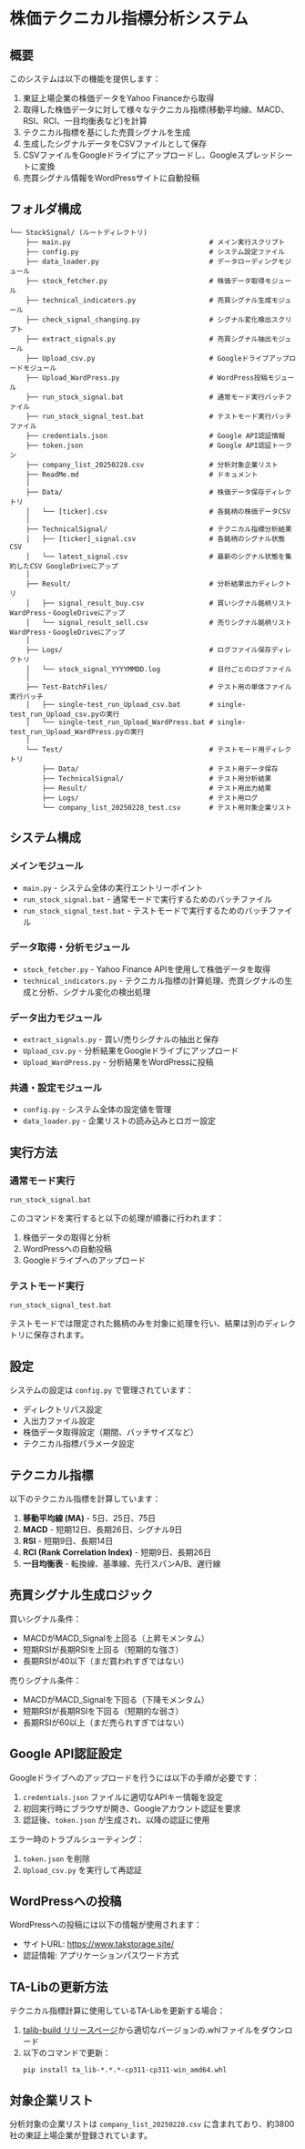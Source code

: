 # 株価テクニカル指標分析システム

## 概要

このシステムは以下の機能を提供します：

1. 東証上場企業の株価データをYahoo Financeから取得
2. 取得した株価データに対して様々なテクニカル指標(移動平均線、MACD、RSI、RCI、一目均衡表など)を計算
3. テクニカル指標を基にした売買シグナルを生成
4. 生成したシグナルデータをCSVファイルとして保存
5. CSVファイルをGoogleドライブにアップロードし、Googleスプレッドシートに変換
6. 売買シグナル情報をWordPressサイトに自動投稿

## フォルダ構成

```
└── StockSignal/ (ルートディレクトリ)
    ├── main.py                                  # メイン実行スクリプト
    ├── config.py                                # システム設定ファイル
    ├── data_loader.py                           # データローディングモジュール
    ├── stock_fetcher.py                         # 株価データ取得モジュール
    ├── technical_indicators.py                  # 売買シグナル生成モジュール
    ├── check_signal_changing.py                 # シグナル変化検出スクリプト
    ├── extract_signals.py                       # 売買シグナル抽出モジュール
    ├── Upload_csv.py                            # Googleドライブアップロードモジュール
    ├── Upload_WardPress.py                      # WordPress投稿モジュール
    ├── run_stock_signal.bat                     # 通常モード実行バッチファイル
    ├── run_stock_signal_test.bat                # テストモード実行バッチファイル
    ├── credentials.json                         # Google API認証情報
    ├── token.json                               # Google API認証トークン
    ├── company_list_20250228.csv                # 分析対象企業リスト
    ├── ReadMe.md                                # ドキュメント
    │
    ├── Data/                                    # 株価データ保存ディレクトリ
    │   └── [ticker].csv                         # 各銘柄の株価データCSV
    │
    ├── TechnicalSignal/                         # テクニカル指標分析結果
    │   ├── [ticker]_signal.csv                  # 各銘柄のシグナル状態CSV
    │   └── latest_signal.csv                    # 最新のシグナル状態を集約したCSV GoogleDriveにアップ
    │
    ├── Result/                                  # 分析結果出力ディレクトリ
    │   ├── signal_result_buy.csv                # 買いシグナル銘柄リスト WardPress・GoogleDriveにアップ
    │   └── signal_result_sell.csv               # 売りシグナル銘柄リスト WardPress・GoogleDriveにアップ
    │
    ├── Logs/                                    # ログファイル保存ディレクトリ
    │   └── stock_signal_YYYYMMDD.log            # 日付ごとのログファイル
    │
    ├── Test-BatchFiles/                         # テスト用の単体ファイル実行バッチ
    │   ├── single-test_run_Upload_csv.bat       # single-test_run_Upload_csv.pyの実行
    │   └── single-test_run_Upload_WardPress.bat # single-test_run_Upload_WardPress.pyの実行
    │
    └── Test/                                    # テストモード用ディレクトリ
        ├── Data/                                # テスト用データ保存
        ├── TechnicalSignal/                     # テスト用分析結果
        ├── Result/                              # テスト用出力結果
        ├── Logs/                                # テスト用ログ
        └── company_list_20250228_test.csv       # テスト用対象企業リスト
```

## システム構成

### メインモジュール

- `main.py` - システム全体の実行エントリーポイント
- `run_stock_signal.bat` - 通常モードで実行するためのバッチファイル
- `run_stock_signal_test.bat` - テストモードで実行するためのバッチファイル

### データ取得・分析モジュール

- `stock_fetcher.py` - Yahoo Finance APIを使用して株価データを取得
- `technical_indicators.py` - テクニカル指標の計算処理、売買シグナルの生成と分析、シグナル変化の検出処理

### データ出力モジュール

- `extract_signals.py` - 買い/売りシグナルの抽出と保存
- `Upload_csv.py` - 分析結果をGoogleドライブにアップロード
- `Upload_WardPress.py` - 分析結果をWordPressに投稿

### 共通・設定モジュール

- `config.py` - システム全体の設定値を管理
- `data_loader.py` - 企業リストの読み込みとロガー設定

## 実行方法

### 通常モード実行

```
run_stock_signal.bat
```

このコマンドを実行すると以下の処理が順番に行われます：
1. 株価データの取得と分析
2. WordPressへの自動投稿
3. Googleドライブへのアップロード

### テストモード実行

```
run_stock_signal_test.bat
```

テストモードでは限定された銘柄のみを対象に処理を行い、結果は別のディレクトリに保存されます。

## 設定

システムの設定は `config.py` で管理されています：

- ディレクトリパス設定
- 入出力ファイル設定
- 株価データ取得設定（期間、バッチサイズなど）
- テクニカル指標パラメータ設定

## テクニカル指標

以下のテクニカル指標を計算しています：

1. **移動平均線 (MA)** - 5日、25日、75日
2. **MACD** - 短期12日、長期26日、シグナル9日
3. **RSI** - 短期9日、長期14日
4. **RCI (Rank Correlation Index)** - 短期9日、長期26日
5. **一目均衡表** - 転換線、基準線、先行スパンA/B、遅行線

## 売買シグナル生成ロジック

買いシグナル条件：
- MACDがMACD_Signalを上回る（上昇モメンタム）
- 短期RSIが長期RSIを上回る（短期的な強さ）
- 長期RSIが40以下（まだ買われすぎではない）

売りシグナル条件：
- MACDがMACD_Signalを下回る（下降モメンタム）
- 短期RSIが長期RSIを下回る（短期的な弱さ）
- 長期RSIが60以上（まだ売られすぎではない）

## Google API認証設定

Googleドライブへのアップロードを行うには以下の手順が必要です：

1. `credentials.json` ファイルに適切なAPIキー情報を設定
2. 初回実行時にブラウザが開き、Googleアカウント認証を要求
3. 認証後、`token.json` が生成され、以降の認証に使用

エラー時のトラブルシューティング：
1. `token.json` を削除
2. `Upload_csv.py` を実行して再認証

## WordPressへの投稿

WordPressへの投稿には以下の情報が使用されます：
- サイトURL: https://www.takstorage.site/
- 認証情報: アプリケーションパスワード方式

## TA-Libの更新方法

テクニカル指標計算に使用しているTA-Libを更新する場合：

1. [talib-build リリースページ](https://github.com/cgohlke/talib-build/releases)から適切なバージョンの.whlファイルをダウンロード
2. 以下のコマンドで更新：
   ```
   pip install ta_lib-*.*.*-cp311-cp311-win_amd64.whl
   ```

## 対象企業リスト

分析対象の企業リストは `company_list_20250228.csv` に含まれており、約3800社の東証上場企業が登録されています。